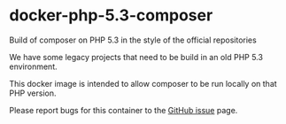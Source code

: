 # docker-php-5.3-composer
Build of composer on PHP 5.3 in the style of the official repositories

We have some legacy projects that need to be build in an old PHP 5.3 environment.

This docker image is intended to allow composer to be run locally on that PHP version.


Please report bugs for this container to the [GitHub issue](https://github.com/tomsowerby/docker-php-5.3-composer/issues) page.